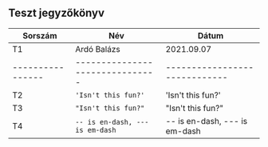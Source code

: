 ## Teszt jegyzőkönyv



| Sorszám                  |    Név                   |  Dátum     | 
|----------------|-------------------------------|-----------------------------|
|  T1              |    Ardó Balázs                          |2021.09.07                         |
|----------------|-------------------------------|-----------------------------|
|  T2       |`'Isn't this fun?'`            |'Isn't this fun?'            |
|  T3        |`"Isn't this fun?"`            |"Isn't this fun?"            |
|  T4        |`-- is en-dash, --- is em-dash`|-- is en-dash, --- is em-dash|

